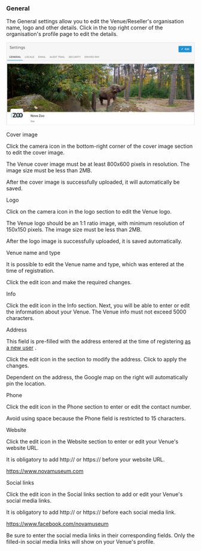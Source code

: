 ### General


The General settings allow you to edit the Venue/Reseller's organisation name, logo and other details. Click in the top right corner of the organisation's profile page to edit the details.

![156.jpg](media/uuid-75c621d7-6f77-5dee-6779-877d329c89f9.jpg)

Cover image

Click the camera icon in the bottom-right corner of the cover image section to edit the cover image.

The Venue cover image must be at least 800x600 pixels in resolution. The image size must be less than 2MB.

After the cover image is successfully uploaded, it will automatically be saved.

Logo

Click on the camera icon in the logo section to edit the Venue logo.

The Venue logo should be an 1:1 ratio image, with minimum resolution of 150x150 pixels. The image size must be less than 2MB.

After the logo image is successfully uploaded, it is saved automatically.

Venue name and type

It is possible to edit the Venue name and type, which was entered at the time of registration.

Click the edit icon and make the required changes.

Info

Click the edit icon in the Info section. Next, you will be able to enter or edit the information about your Venue. The Venue info must not exceed 5000 characters.

Address

This field is pre-filled with the address entered at the time of registering [as a new user](/document/preview/136643#UUID-c9498c00-8c33-b0ef-a36e-d48547c3ae41) .

Click the edit icon in the section to modify the address. Click to apply the changes.

Dependent on the address, the Google map on the right will automatically pin the location.

Phone

Click the edit icon in the Phone section to enter or edit the contact number.

Avoid using space because the Phone field is restricted to 15 characters.

Website

Click the edit icon in the Website section to enter or edit your Venue's website URL.

It is obligatory to add http:// or https:// before your website URL.

https://www.novamuseum.com

Social links

Click the edit icon in the Social links section to add or edit your Venue's social media links.

It is obligatory to add http:// or https:// before each social media link.

https://www.facebook.com/novamuseum

Be sure to enter the social media links in their corresponding fields. Only the filled-in social media links will show on your Venue's profile.